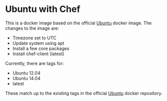 # Ubuntu with Chef

This is a docker image based on the official [Ubuntu](https://registry.hub.docker.com/_/ubuntu/) docker image. The changes to the image are:

* Timezone set to UTC
* Update system using apt
* Install a few core packages
* Install chef-client (latest)

Currently, there are tags for:

* Ubuntu 12.04
* Ubuntu 14.04
* latest

These match up to the existing tags in the official [Ubuntu](https://registry.hub.docker.com/_/ubuntu/tags/manage/) docker repository.
